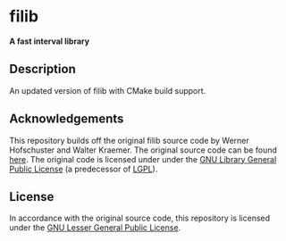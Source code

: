 # filib

**A fast interval library**

## Description

An updated version of filib with CMake build support.

## Acknowledgements

This repository builds off the original filib source code by Werner Hofschuster and Walter Kraemer. The original source code can be found [here](https://www2.math.uni-wuppertal.de/wrswt/software/filib.html). The original code is licensed under under the [GNU Library General Public License](https://www.gnu.org/licenses/old-licenses/lgpl-2.0.en.html) (a predecessor of [LGPL](https://www.gnu.org/licenses/lgpl-3.0.html)).

## License

In accordance with the original source code, this repository is licensed under the [GNU Lesser General Public License](LICENSE).